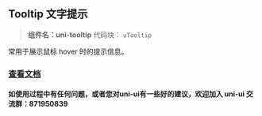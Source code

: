 ## Tooltip 文字提示
> **组件名：uni-tooltip**
> 代码块： `uTooltip`

常用于展示鼠标 hover 时的提示信息。

### [查看文档](https://uniapp.dcloud.io/component/uniui/uni-tooltip)
#### 如使用过程中有任何问题，或者您对uni-ui有一些好的建议，欢迎加入 uni-ui 交流群：871950839 
